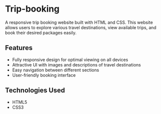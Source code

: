 # Trip-booking

A responsive trip booking website built with HTML and CSS. This website allows users to explore various travel destinations, view available trips, and book their desired packages easily.

## Features

- Fully responsive design for optimal viewing on all devices
- Attractive UI with images and descriptions of travel destinations
- Easy navigation between different sections
- User-friendly booking interface

## Technologies Used

- HTML5
- CSS3
